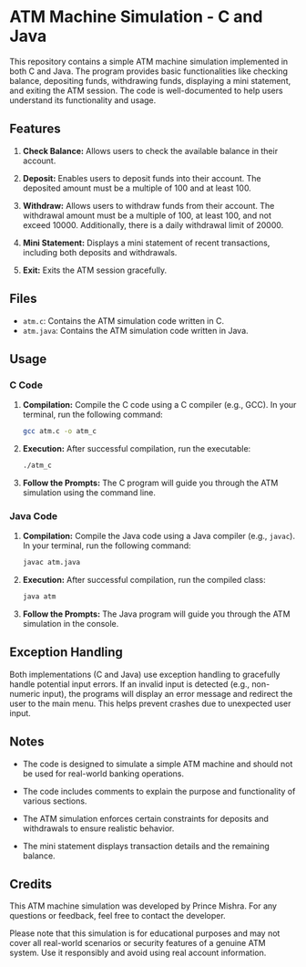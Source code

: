 # ATM Machine Simulation - C and Java

This repository contains a simple ATM machine simulation implemented in both C and Java. The program provides basic functionalities like checking balance, depositing funds, withdrawing funds, displaying a mini statement, and exiting the ATM session. The code is well-documented to help users understand its functionality and usage.

## Features

1. **Check Balance:** Allows users to check the available balance in their account.

2. **Deposit:** Enables users to deposit funds into their account. The deposited amount must be a multiple of 100 and at least 100.

3. **Withdraw:** Allows users to withdraw funds from their account. The withdrawal amount must be a multiple of 100, at least 100, and not exceed 10000. Additionally, there is a daily withdrawal limit of 20000.

4. **Mini Statement:** Displays a mini statement of recent transactions, including both deposits and withdrawals.

5. **Exit:** Exits the ATM session gracefully.

## Files

- `atm.c`: Contains the ATM simulation code written in C.
- `atm.java`: Contains the ATM simulation code written in Java.

## Usage

### C Code

1. **Compilation:** Compile the C code using a C compiler (e.g., GCC). In your terminal, run the following command:

    ```bash
    gcc atm.c -o atm_c
    ```

2. **Execution:** After successful compilation, run the executable:

    ```bash
    ./atm_c
    ```

3. **Follow the Prompts:** The C program will guide you through the ATM simulation using the command line.

### Java Code

1. **Compilation:** Compile the Java code using a Java compiler (e.g., `javac`). In your terminal, run the following command:

    ```bash
    javac atm.java
    ```

2. **Execution:** After successful compilation, run the compiled class:

    ```bash
    java atm
    ```

3. **Follow the Prompts:** The Java program will guide you through the ATM simulation in the console.

## Exception Handling

Both implementations (C and Java) use exception handling to gracefully handle potential input errors. If an invalid input is detected (e.g., non-numeric input), the programs will display an error message and redirect the user to the main menu. This helps prevent crashes due to unexpected user input.

## Notes

- The code is designed to simulate a simple ATM machine and should not be used for real-world banking operations.

- The code includes comments to explain the purpose and functionality of various sections.

- The ATM simulation enforces certain constraints for deposits and withdrawals to ensure realistic behavior.

- The mini statement displays transaction details and the remaining balance.

## Credits

This ATM machine simulation was developed by Prince Mishra. For any questions or feedback, feel free to contact the developer.

Please note that this simulation is for educational purposes and may not cover all real-world scenarios or security features of a genuine ATM system. Use it responsibly and avoid using real account information.
